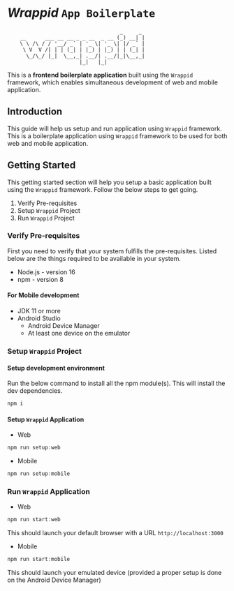 # *Wrappid* `App Boilerplate`

```text
                                    _     _
    __      ___ __ __ _ _ __  _ __ (_) __| |
    \ \ /\ / / '__/ _` | '_ \| '_ \| |/ _` |
     \ V  V /| | | (_| | |_) | |_) | | (_| |
      \_/\_/ |_|  \__,_| .__/| .__/|_|\__,_|
                       |_|   |_|
```

This is a **frontend boilerplate application** built using the `Wrappid` framework, which enables simultaneous development of web and mobile application.

## Introduction

This guide will help us setup and run application using `Wrappid` framework. This is a boilerplate application using `Wrappid` framework to be used for both web and mobile application.

## Getting Started

This getting started section will help you setup a basic application built using the `Wrappid` framework. Follow the below steps to get going.

1. Verify Pre-requisites
2. Setup `Wrappid` Project
3. Run `Wrappid` Project

### Verify Pre-requisites

First you need to verify that your system fulfills the pre-requisites. Listed below are the things required to be available in your system.

- Node.js - version 16
- npm - version 8

#### For Mobile development

- JDK 11 or more
- Android Studio
  - Android Device Manager
  - At least one device on the emulator

### Setup `Wrappid` Project

#### Setup development environment

Run the below command to install all the npm module(s). This will install the dev dependencies.

```javascript
npm i
```

#### Setup `Wrappid` Application

- Web

```javascript
npm run setup:web
```

- Mobile

```javascript
npm run setup:mobile
```

### Run `Wrappid` Application

- Web

```javascript
npm run start:web
```

This should launch your default browser with a URL `http://localhost:3000`

- Mobile

```javascript
npm run start:mobile
```

This should launch your emulated device (provided a proper setup is done on the Android Device Manager)
